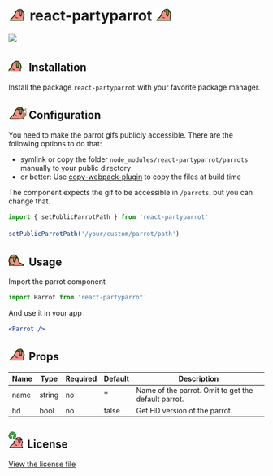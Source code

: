 # ![](parrots/parrot.gif) react-partyparrot ![](parrots/parrot.gif)

[![](https://git.bitrain.co/christianrank/react-partyparrot/badges/master/build.svg)](https://git.bitrain.co/christianrank/react-partyparrot)

## ![](/parrots/rotatingparrot.gif) Installation
Install the package `react-partyparrot` with your favorite package manager.

## ![](/parrots/fixparrot.gif) Configuration
You need to make the parrot gifs publicly accessible. There are the following options to do that:

- symlink or copy the folder `node_modules/react-partyparrot/parrots` manually to your public directory
- or better: Use [copy-webpack-plugin](https://github.com/webpack-contrib/copy-webpack-plugin) to copy the files at build time

The component expects the gif to be accessible in `/parrots`, but you can change that.
```js
import { setPublicParrotPath } from 'react-partyparrot'

setPublicParrotPath('/your/custom/parrot/path')
```

## ![](/parrots/dealwithitnowparrot.gif) Usage
Import the parrot component
```js
import Parrot from 'react-partyparrot'
```
And use it in your app
```jsx
<Parrot />
```

## ![](/parrots/confusedparrot.gif) Props

| Name | Type   | Required | Default | Description                                         |
| ---- | ------ | -------- | ------- | --------------------------------------------------- |
| name | string | no       | ''      | Name of the parrot. Omit to get the default parrot. |
| hd   | bool   | no       | false   | Get HD version of the parrot.                       |

## ![](/parrots/opensourceparrot.gif) License

[View the license file](LICENSE)
